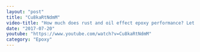 ```yaml
---
layout: "post"
title: "Cu8kaRtNdmM"
video-title: "How much does rust and oil effect epoxy performance? Let's find out!"
date: "2017-07-20"
youtube: "https://www.youtube.com/watch?v=Cu8kaRtNdmM"
category: "Epoxy"
---
```

<div class="space-y-1"></div>